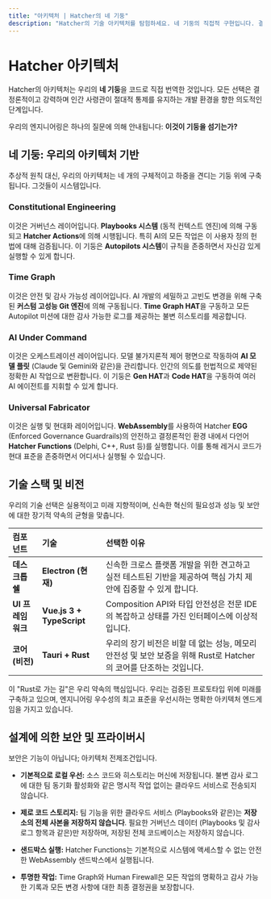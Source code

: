 ```yaml
---
title: "아키텍처 | Hatcher의 네 기둥"
description: "Hatcher의 기술 아키텍처를 탐험하세요. 네 기둥의 직접적 구현입니다. 결정론적이고, 모델 불가지론적이며, 개발자 중심적인 IDE를 어떻게 구축했는지 알아보세요."
---
```


# Hatcher 아키텍처

Hatcher의 아키텍처는 우리의 **네 기둥**을 코드로 직접 번역한 것입니다. 모든 선택은 결정론적이고 강력하며 인간 사령관이 절대적 통제를 유지하는 개발 환경을 향한 의도적인 단계입니다.

우리의 엔지니어링은 하나의 질문에 의해 안내됩니다: **이것이 기둥을 섬기는가?**

## 네 기둥: 우리의 아키텍처 기반

추상적 원칙 대신, 우리의 아키텍처는 네 개의 구체적이고 하중을 견디는 기둥 위에 구축됩니다. 그것들이 시스템입니다.

### <DocIcon type="constitutional" inline /> Constitutional Engineering

이것은 거버넌스 레이어입니다. **Playbooks 시스템** (동적 컨텍스트 엔진)에 의해 구동되고 **Hatcher Actions**에 의해 시행됩니다. 특히 AI의 모든 작업은 이 사용자 정의 헌법에 대해 검증됩니다. 이 기둥은 **Autopilots 시스템**이 규칙을 존중하면서 자신감 있게 실행할 수 있게 합니다.

### <DocIcon type="time-graph" inline /> Time Graph

이것은 안전 및 감사 가능성 레이어입니다. AI 개발의 세밀하고 고빈도 변경을 위해 구축된 **커스텀 고성능 Git 엔진**에 의해 구동됩니다. **Time Graph HAT**을 구동하고 모든 Autopilot 미션에 대한 감사 가능한 로그를 제공하는 불변 히스토리를 제공합니다.

### <DocIcon type="ai-command" inline /> AI Under Command

이것은 오케스트레이션 레이어입니다. 모델 불가지론적 제어 평면으로 작동하여 **AI 모델 플릿** (Claude 및 Gemini와 같은)을 관리합니다. 인간의 의도를 헌법적으로 제약된 정확한 AI 작업으로 변환합니다. 이 기둥은 **Gen HAT**과 **Code HAT**을 구동하여 여러 AI 에이전트를 지휘할 수 있게 합니다.

### <DocIcon type="universal-fabricator" inline /> Universal Fabricator

이것은 실행 및 현대화 레이어입니다. **WebAssembly**를 사용하여 Hatcher **EGG** (Enforced Governance Guardrails)의 안전하고 결정론적인 환경 내에서 다언어 **Hatcher Functions** (Delphi, C++, Rust 등)를 실행합니다. 이를 통해 레거시 코드가 현대 표준을 존중하면서 어디서나 실행될 수 있습니다.

## 기술 스택 및 비전

우리의 기술 선택은 실용적이고 미래 지향적이며, 신속한 혁신의 필요성과 성능 및 보안에 대한 장기적 약속의 균형을 맞춥니다.

| 컴포넌트              | 기술                      | 선택한 이유                                                                                                                                |
| :-------------------- | :------------------------ | :----------------------------------------------------------------------------------------------------------------------------------------- |
| **데스크톱 쉘**       | **Electron (현재)**       | 신속한 크로스 플랫폼 개발을 위한 견고하고 실전 테스트된 기반을 제공하여 핵심 가치 제안에 집중할 수 있게 합니다.                          |
| **UI 프레임워크**     | **Vue.js 3 + TypeScript** | Composition API와 타입 안전성은 전문 IDE의 복잡하고 상태를 가진 인터페이스에 이상적입니다.                                                |
| **코어 (비전)**       | **Tauri + Rust**          | 우리의 장기 비전은 비할 데 없는 성능, 메모리 안전성 및 보안 보증을 위해 Rust로 Hatcher의 코어를 단조하는 것입니다.                       |

이 "Rust로 가는 길"은 우리 약속의 핵심입니다. 우리는 검증된 프로토타입 위에 미래를 구축하고 있으며, 엔지니어링 우수성의 최고 표준을 우선시하는 명확한 아키텍처 엔드게임을 가지고 있습니다.

## 설계에 의한 보안 및 프라이버시

보안은 기능이 아닙니다; 아키텍처 전제조건입니다.

- **기본적으로 로컬 우선:** 소스 코드와 히스토리는 머신에 저장됩니다. 불변 감사 로그에 대한 팀 동기화 활성화와 같은 명시적 작업 없이는 클라우드 서비스로 전송되지 않습니다.

- **제로 코드 스토리지:** 팀 기능을 위한 클라우드 서비스 (Playbooks와 같은)는 **저장소의 전체 사본을 저장하지 않습니다**. 필요한 거버넌스 데이터 (Playbooks 및 감사 로그 항목과 같은)만 저장하며, 저장된 전체 코드베이스는 저장하지 않습니다.

- **샌드박스 실행:** Hatcher Functions는 기본적으로 시스템에 액세스할 수 없는 안전한 WebAssembly 샌드박스에서 실행됩니다.

- **투명한 작업:** Time Graph와 Human Firewall은 모든 작업의 명확하고 감사 가능한 기록과 모든 변경 사항에 대한 최종 결정권을 보장합니다.

<PageCTA
  title="더 깊이 파고들 준비가 되셨나요?"
  subtitle="우리 아키텍처가 차세대 AI 지원 개발을 어떻게 가능하게 하는지 탐험하세요"
  buttonText="철학 읽기"
  buttonLink="/ko/philosophy"
  buttonStyle="secondary"
  footer="보안, 프라이버시, 개발자 제어를 핵심으로 구축되었습니다"
/>
